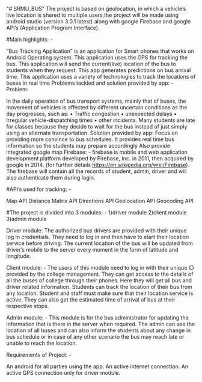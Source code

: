 "# SRMU_BUS" 
The project is based on geolocation, in which a vehicle’s live location is shared to multiple users,the project will be made using android studio (version 3.0.1 latest) along with google Firebase and google API’s (Application Program Interface).

#Main highlights: -

“Bus Tracking Application” is an application for Smart phones that works on Android Operating system.
This application uses the GPS for tracking the bus.
This application will send the current(live) location of the bus to students when they request.
This app generates predictions on bus arrival time.
This application uses a variety of technologies to track the locations of buses in real time
Problems tackled and solution provided by app: - Problem:

In the daily operation of bus transport systems, mainly that of buses, the movement of vehicles is affected by different uncertain conditions as the day progresses, such as: •	Traffic congestion •	unexpected delays •	Irregular vehicle-dispatching times •	other incidents.
Many students are late for classes because they decide to wait for the bus instead of just simply using an alternate transportation. Solution provided by app:
Focus on providing more convince to bus schedules.
It provides real time bus information so the students may prepare accordingly
Also provide integrated google map
Firebase: - firebase is mobile and web application development platform developed by Firebase, Inc. in 2011, then acquired by google in 2014. (for further details https://en.wikipedia.org/wiki/Firebase). The firebase will contain all the records of student, admin, driver and will also authenticate them during login.

#API’s used for tracking: -

Map API
Distance Matrix API
Directions API
Geolocation API
Geocoding API

#The project is divided into 3 modules: - 
1)driver module 
2)client module
3)admin module

Driver module: The authorized bus drivers are provided with their unique log in credentials. They need to log in and then have to start their location service before driving. The current location of the bus will be updated from driver’s mobile to the server every moment in the form of latitude and longitude.

Client module: - The users of this module need to log in with their unique ID provided by the college management. They can get access to the details of all the buses of college through their phones. Here they will get all bus and driver related information. Students can track the location of their bus from any location. Student and staff must make sure that their location service is active. They can also get the estimated time of arrival of bus at their respective stops.

Admin module: - This module is for the bus administrator for updating the information that is there in the server when required. The admin can see the location of all buses and can also inform the students about any change in bus schedule or in case of any other scenario the bus may reach late or unable to reach the location.

Requirements of Project: -

An android for all parties using the app.
An active internet connection.
An active GPS connection only for driver module.


